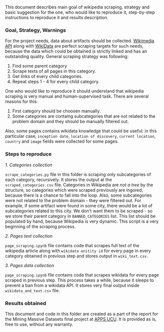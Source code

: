 This document describes main goal of wikipedia scraping, strategy and basic suggestion for the one, who would like to reproduce it, step-by-step instructions to reproduce it and results description.

### Goal, Strategy, Warnings

For the project needs, data about artifacts should be collected. [Wikimedia API](https://www.mediawiki.org/wiki/API:Main_page) along with [WikiData](https://www.wikidata.org/wiki/Wikidata:Main_Page) are perfect scraping targets for such needs, because the data which could be obtained is strictly linked and has an outstanding quality.
General scraping strategy was following:

1. Find some parent category
2. Scrape texts of all pages in this category.
3. Get links of every child categories.
4. Repeat steps 1 - 4 for every child category.

One who would like to reproduce it should understand that wikipedia scraping is very manual and human-supervised task. There are several reasons for this:

1. First category should be choosen manually.
2. Some categories are containg subcategories that are not related to the problem domain and they should be manually filtered out.

Also, some pages contains wikidata knowledge that could be useful: in this particular case, `inception date`, `location of discovery`, `current location`, `country` and `image` fields were collected for some pages.

### Steps to reproduce

*1. Categories collection*

`scrape_categories.py` file in this folder is scraping only subcategories of each category, recursively. It stores the output at the `scraped_categories.csv` file. Categories in Wikipedia are *not a tree* by the structure, so categories which were scraped previously are ingored, because there is a chance to fall into the loop. Also, some subcategories were not related to the problem domain - they were filtered out. For example, if some artifact were found in some city, there would be a lot of subcategories related to this city. We don't want them to be scraped - so we store their parent category in `BANNED_CATEGORIES` list. This list should be populated by hand, because Wikipedia is very dynamic. This script is a very beginning of the scraping process.

*2. Pages text collection*

`page_scraping.ipynb` file contains code that scrapes full text of the wikipedia article along with `wikidata enitity id` for every page in every category obtained in previous step and stores output in `wiki_text.csv`.

*3. Pages data collection*

`page_scraping.ipynb` file contains code that scrapes wikidata for every page scraped in previous step. This process takes a while, because it sleeps to prevent a ban from a wikidata API. It stores very final output inside `wikidata_and_text.csv` file.

### Results obtained



This document and code in this folder are created as a part of the report for the Mining Massive Datasets final project at [APPS UCU](https://apps.ucu.edu.ua/).
It is provided as is, free to use, without any warranty.
